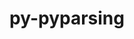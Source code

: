 ---
title: "py-pyparsing"
layout: cache
categories: [package, develop-2023-10-01]
meta: {"versions": ["3.0.9"], "compilers": ["apple-clang@=14.0.0", "gcc@=11.1.0", "gcc@=11.3.0", "gcc@=7.5.0", "oneapi@=2023.2.0"], "oss": ["ubuntu18.04", "ubuntu20.04", "ubuntu22.04", "ventura"], "platforms": ["darwin", "linux"], "targets": ["aarch64", "ppc64le", "x86_64", "x86_64_v3"], "stacks": ["data-vis-sdk", "e4s", "e4s-oneapi", "e4s-power", "ml-darwin-aarch64-mps", "ml-linux-x86_64-cpu", "ml-linux-x86_64-cuda", "ml-linux-x86_64-rocm", "radiuss", "root"], "num_specs": 12, "num_specs_by_stack": {"root": 12, "ml-darwin-aarch64-mps": 2, "e4s": 1, "radiuss": 1, "e4s-power": 1, "e4s-oneapi": 1, "data-vis-sdk": 2, "ml-linux-x86_64-rocm": 2, "ml-linux-x86_64-cpu": 4, "ml-linux-x86_64-cuda": 4}}
spec_details: [{"hash": "cloxu56cv2v7bjgehuqgtbmuu34rtqwx", "compiler": "apple-clang@=14.0.0", "versions": ["3.0.9"], "os": "ventura", "platform": "darwin", "target": "aarch64", "variants": ["build_system=python_pip"], "stacks": ["root", "ml-darwin-aarch64-mps"], "size": "-", "tarball": "https://binaries.spack.io/releases/develop-2023-10-01/build_cache/darwin-ventura-aarch64/apple-clang-14.0.0/py-pyparsing-3.0.9/darwin-ventura-aarch64-apple-clang-14.0.0-py-pyparsing-3.0.9-cloxu56cv2v7bjgehuqgtbmuu34rtqwx.spack"}, {"hash": "ztbwifbr3dlra3a7rl3qm4ebufvfbhgd", "compiler": "apple-clang@=14.0.0", "versions": ["3.0.9"], "os": "ventura", "platform": "darwin", "target": "aarch64", "variants": ["build_system=python_pip"], "stacks": ["root", "ml-darwin-aarch64-mps"], "size": "-", "tarball": "https://binaries.spack.io/releases/develop-2023-10-01/build_cache/darwin-ventura-aarch64/apple-clang-14.0.0/py-pyparsing-3.0.9/darwin-ventura-aarch64-apple-clang-14.0.0-py-pyparsing-3.0.9-ztbwifbr3dlra3a7rl3qm4ebufvfbhgd.spack"}, {"hash": "a757oqolzwl4n3sldfvuzdvfwxdztc2s", "compiler": "gcc@=11.1.0", "versions": ["3.0.9"], "os": "ubuntu20.04", "platform": "linux", "target": "x86_64_v3", "variants": ["build_system=python_pip"], "stacks": ["e4s", "root"], "size": "-", "tarball": "https://binaries.spack.io/releases/develop-2023-10-01/build_cache/linux-ubuntu20.04-x86_64_v3/gcc-11.1.0/py-pyparsing-3.0.9/linux-ubuntu20.04-x86_64_v3-gcc-11.1.0-py-pyparsing-3.0.9-a757oqolzwl4n3sldfvuzdvfwxdztc2s.spack"}, {"hash": "b72fhjg4dzhtsgadco724bevaew2abtq", "compiler": "gcc@=7.5.0", "versions": ["3.0.9"], "os": "ubuntu18.04", "platform": "linux", "target": "x86_64_v3", "variants": ["build_system=python_pip"], "stacks": ["radiuss", "root"], "size": "-", "tarball": "https://binaries.spack.io/releases/develop-2023-10-01/build_cache/linux-ubuntu18.04-x86_64_v3/gcc-7.5.0/py-pyparsing-3.0.9/linux-ubuntu18.04-x86_64_v3-gcc-7.5.0-py-pyparsing-3.0.9-b72fhjg4dzhtsgadco724bevaew2abtq.spack"}, {"hash": "rz5xnrhl2sdas4wkz7eshfmy36xgqkag", "compiler": "gcc@=11.1.0", "versions": ["3.0.9"], "os": "ubuntu20.04", "platform": "linux", "target": "ppc64le", "variants": ["build_system=python_pip"], "stacks": ["e4s-power", "root"], "size": "-", "tarball": "https://binaries.spack.io/releases/develop-2023-10-01/build_cache/linux-ubuntu20.04-ppc64le/gcc-11.1.0/py-pyparsing-3.0.9/linux-ubuntu20.04-ppc64le-gcc-11.1.0-py-pyparsing-3.0.9-rz5xnrhl2sdas4wkz7eshfmy36xgqkag.spack"}, {"hash": "uy4vsx5vx4fz23obknswdyh3xuthgfid", "compiler": "oneapi@=2023.2.0", "versions": ["3.0.9"], "os": "ubuntu20.04", "platform": "linux", "target": "x86_64", "variants": ["build_system=python_pip"], "stacks": ["root", "e4s-oneapi"], "size": "-", "tarball": "https://binaries.spack.io/releases/develop-2023-10-01/build_cache/linux-ubuntu20.04-x86_64/oneapi-2023.2.0/py-pyparsing-3.0.9/linux-ubuntu20.04-x86_64-oneapi-2023.2.0-py-pyparsing-3.0.9-uy4vsx5vx4fz23obknswdyh3xuthgfid.spack"}, {"hash": "hk7hyoteoch6jx7n3it2hjyuxd3ida2l", "compiler": "gcc@=11.1.0", "versions": ["3.0.9"], "os": "ubuntu20.04", "platform": "linux", "target": "x86_64_v3", "variants": ["build_system=python_pip"], "stacks": ["data-vis-sdk", "root"], "size": "-", "tarball": "https://binaries.spack.io/releases/develop-2023-10-01/build_cache/linux-ubuntu20.04-x86_64_v3/gcc-11.1.0/py-pyparsing-3.0.9/linux-ubuntu20.04-x86_64_v3-gcc-11.1.0-py-pyparsing-3.0.9-hk7hyoteoch6jx7n3it2hjyuxd3ida2l.spack"}, {"hash": "ggywlsflhaigf5x6c3ccawse2evxug2r", "compiler": "gcc@=11.1.0", "versions": ["3.0.9"], "os": "ubuntu20.04", "platform": "linux", "target": "x86_64_v3", "variants": ["build_system=python_pip"], "stacks": ["data-vis-sdk", "root"], "size": "-", "tarball": "https://binaries.spack.io/releases/develop-2023-10-01/build_cache/linux-ubuntu20.04-x86_64_v3/gcc-11.1.0/py-pyparsing-3.0.9/linux-ubuntu20.04-x86_64_v3-gcc-11.1.0-py-pyparsing-3.0.9-ggywlsflhaigf5x6c3ccawse2evxug2r.spack"}, {"hash": "peb34ehjw7hjkmzyosjfg66msmubbl4l", "compiler": "gcc@=11.3.0", "versions": ["3.0.9"], "os": "ubuntu22.04", "platform": "linux", "target": "x86_64_v3", "variants": ["build_system=python_pip"], "stacks": ["ml-linux-x86_64-rocm", "root", "ml-linux-x86_64-cpu", "ml-linux-x86_64-cuda"], "size": "-", "tarball": "https://binaries.spack.io/releases/develop-2023-10-01/build_cache/linux-ubuntu22.04-x86_64_v3/gcc-11.3.0/py-pyparsing-3.0.9/linux-ubuntu22.04-x86_64_v3-gcc-11.3.0-py-pyparsing-3.0.9-peb34ehjw7hjkmzyosjfg66msmubbl4l.spack"}, {"hash": "6erd4sncwxjxqeybvyuisud7wlixpsbh", "compiler": "gcc@=11.3.0", "versions": ["3.0.9"], "os": "ubuntu22.04", "platform": "linux", "target": "x86_64_v3", "variants": ["build_system=python_pip"], "stacks": ["ml-linux-x86_64-rocm", "root", "ml-linux-x86_64-cpu", "ml-linux-x86_64-cuda"], "size": "-", "tarball": "https://binaries.spack.io/releases/develop-2023-10-01/build_cache/linux-ubuntu22.04-x86_64_v3/gcc-11.3.0/py-pyparsing-3.0.9/linux-ubuntu22.04-x86_64_v3-gcc-11.3.0-py-pyparsing-3.0.9-6erd4sncwxjxqeybvyuisud7wlixpsbh.spack"}, {"hash": "owqmm7igeu7ws7nphulbll3vx7j6v4c2", "compiler": "gcc@=11.3.0", "versions": ["3.0.9"], "os": "ubuntu22.04", "platform": "linux", "target": "x86_64_v3", "variants": ["build_system=python_pip"], "stacks": ["root", "ml-linux-x86_64-cpu", "ml-linux-x86_64-cuda"], "size": "-", "tarball": "https://binaries.spack.io/releases/develop-2023-10-01/build_cache/linux-ubuntu22.04-x86_64_v3/gcc-11.3.0/py-pyparsing-3.0.9/linux-ubuntu22.04-x86_64_v3-gcc-11.3.0-py-pyparsing-3.0.9-owqmm7igeu7ws7nphulbll3vx7j6v4c2.spack"}, {"hash": "5645atx3bjet44nxrlvn4cw46i7ffm5w", "compiler": "gcc@=11.3.0", "versions": ["3.0.9"], "os": "ubuntu22.04", "platform": "linux", "target": "x86_64_v3", "variants": ["build_system=python_pip"], "stacks": ["root", "ml-linux-x86_64-cpu", "ml-linux-x86_64-cuda"], "size": "-", "tarball": "https://binaries.spack.io/releases/develop-2023-10-01/build_cache/linux-ubuntu22.04-x86_64_v3/gcc-11.3.0/py-pyparsing-3.0.9/linux-ubuntu22.04-x86_64_v3-gcc-11.3.0-py-pyparsing-3.0.9-5645atx3bjet44nxrlvn4cw46i7ffm5w.spack"}]
---